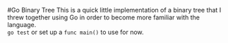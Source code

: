#Go Binary Tree
This is a quick little implementation of a binary tree that I threw together using Go in order to become more familiar with the language.  
```go test``` or set up a ```func main()``` to use for now.
